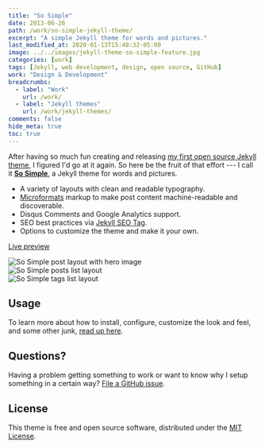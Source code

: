 ```yaml
---
title: "So Simple"
date: 2013-06-26
path: /work/so-simple-jekyll-theme/
excerpt: "A simple Jekyll theme for words and pictures."
last_modified_at: 2020-01-13T15:48:32-05:00
image: ../../images/jekyll-theme-so-simple-feature.jpg
categories: [work]
tags: [Jekyll, web development, design, open source, GitHub]
work: "Design & Development"
breadcrumbs:
  - label: "Work"
    url: /work/
  - label: "Jekyll themes"
    url: /work/jekyll-themes/
comments: false
hide_meta: true
toc: true
---
```


After having so much fun creating and releasing [my first open source Jekyll theme](https://mmistakes.github.io/minimal-mistakes), I figured I'd go at it again. So here be the fruit of that effort --- I call it [**So Simple**](https://mmistakes.github.io/so-simple-theme), a Jekyll theme for words and pictures. 

- A variety of layouts with clean and readable typography.
- [Microformats](http://microformats.org/wiki/microformats2) markup to make post content machine-readable and discoverable.
- Disqus Comments and Google Analytics support.
- SEO best practices via [Jekyll SEO Tag](https://github.com/jekyll/jekyll-seo-tag).
- Options to customize the theme and make it your own.

<p>
  <a href="https://mmistakes.github.io/so-simple-theme/" class="btn">Live preview</a>
</p>

<div class="browser-frame">
  <img src="../../images/so-simple-post-layout-hero.jpg" alt="So Simple post layout with hero image">
</div>

<div class="browser-frame">
  <img src="../../images/so-simple-posts-list-layout.jpg" alt="So Simple posts list layout">
</div>

<div class="browser-frame">
  <img src="../../images/so-simple-tags-list-layout.jpg" alt="So Simple tags list layout">
</div>

## Usage

To learn more about how to install, configure, customize the look and feel, and some other junk, [read up here](https://github.com/mmistakes/so-simple-theme).

## Questions?

Having a problem getting something to work or want to know why I setup something in a certain way? [File a GitHub issue](https://github.com/mmistakes/so-simple-theme/issues).

## License

This theme is free and open source software, distributed under the [MIT License](https://github.com/mmistakes/so-simple-theme/blob/master/LICENSE).
